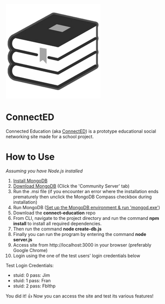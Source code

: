 ![logo](https://github.com/ConnectedEducation/connect-education/blob/expressify/assets/images/logo.png?raw=true "ConnectED logo")
# ConnectED

Connected Education (aka [ConnectED](http://connecteducation.ca/)) is a prototype educational social networking site made for a school project.

# How to Use
*Assuming you have Node.js installed*

1. [Install MongoDB](https://docs.mongodb.com/manual/installation/)
2. [Download MongoDB](https://www.mongodb.com/download-center#community) (Click the 'Community Server' tab) 
3. Run the .msi file (if you encounter an error where the installation ends prematurely then unclick the MongoDB Compass checkbox during installation)
4. Run MongoDB ([Set up the MongoDB environment & run 'mongod.exe'](https://docs.mongodb.com/manual/tutorial/install-mongodb-on-windows/#run-mongodb-community-edition))
5. Download the **connect-education** repo
7. From CLI, navigate to the project directory and run the command **npm install** to install all required dependencies.
6. Then run the command **node create-db.js**
7. Finally you can run the program by entering the command **node server.js**
8. Access site from http://localhost:3000 in your browser (preferably Google Chrome)
9. Login using the one of the test users' login credentials below

Test Login Credentials:
  * stuid: 0 pass: Jim
  * stuid: 1 pass: Fran
  * stuid: 2 pass: Fblthp

You did it! :thumbsup: Now you can access the site and test its various features!
